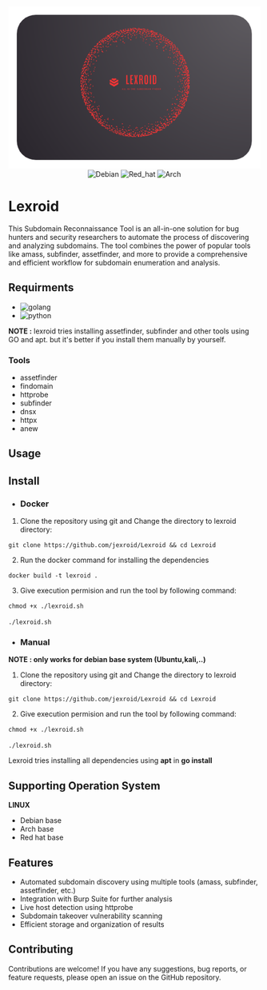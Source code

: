 <div align='center'>
  
![Lexroid_logo](https://github.com/jexroid/jexroid/blob/main/img/image.png)
  <br>
![Debian](https://img.shields.io/badge/Debian-red?logo=Debian&logoColor=white&style=for-the-badge)
![Red_hat](https://img.shields.io/badge/red%20hat-black?logo=red%20hat&logoColor=red&style=for-the-badge)
![Arch](https://img.shields.io/badge/Arch-blue?logo=arch%20linux&logoColor=white&style=for-the-badge)
  
</div>

# Lexroid
This Subdomain Reconnaissance Tool is an all-in-one solution for bug hunters and security researchers to automate the process of discovering and analyzing subdomains. The tool combines the power of popular tools like amass, subfinder, assetfinder, and more to provide a comprehensive and efficient workflow for subdomain enumeration and analysis.


## Requirments
- ![golang](https://img.shields.io/badge/Go-1.20.0%20%3C=-green?logo=go&logoColor=white&style=for-the-badge)
- ![python](https://img.shields.io/badge/python-3.6%20%3C=-blue?logo=python&logoColor=white&style=for-the-badge)

**NOTE :** lexroid tries installing assetfinder, subfinder and other tools using GO and apt. 
but it's better if you install them manually by yourself.
### Tools
- assetfinder
- findomain
- httprobe
- subfinder
- dnsx
- httpx
- anew

## Usage

## Install
- ### Docker

1. Clone the repository using git and Change the directory to lexroid directory:
```
git clone https://github.com/jexroid/Lexroid && cd Lexroid
```
2. Run the docker command for installing the dependencies
```
docker build -t lexroid .
```
3. Give execution permision and run the tool by following command:
```
chmod +x ./lexroid.sh

./lexroid.sh
```
- ### Manual
**NOTE : only works for debian base system (Ubuntu,kali,..)**
1. Clone the repository using git and Change the directory to lexroid directory:
```
git clone https://github.com/jexroid/Lexroid && cd Lexroid
```
2. Give execution permision and run the tool by following command:
```
chmod +x ./lexroid.sh

./lexroid.sh
```
Lexroid tries installing all dependencies using **apt** in **go install**

## Supporting Operation System
**LINUX**
- Debian base
- Arch base
- Red hat base

## Features
- Automated subdomain discovery using multiple tools (amass, subfinder, assetfinder, etc.)
- Integration with Burp Suite for further analysis
- Live host detection using httprobe
- Subdomain takeover vulnerability scanning
- Efficient storage and organization of results

## Contributing
Contributions are welcome! If you have any suggestions, bug reports, or feature requests, please open an issue on the GitHub repository.
